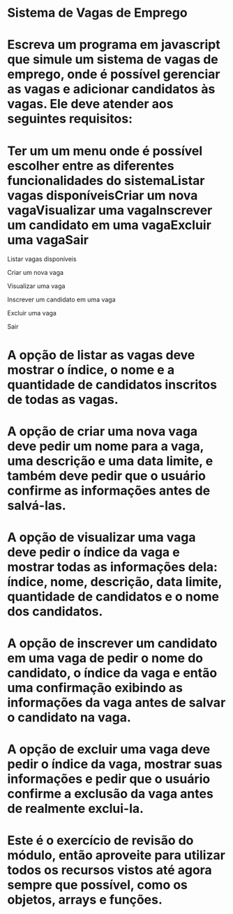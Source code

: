 # Sistema de Vagas de Emprego

# Escreva um programa em javascript que simule um sistema de vagas de emprego, onde é possível gerenciar as vagas e adicionar candidatos às vagas. Ele deve atender aos seguintes requisitos:

# Ter um um menu onde é possível escolher entre as diferentes funcionalidades do sistemaListar vagas disponíveisCriar um nova vagaVisualizar uma vagaInscrever um candidato em uma vagaExcluir uma vagaSair

Listar vagas disponíveis

Criar um nova vaga

Visualizar uma vaga

Inscrever um candidato em uma vaga

Excluir uma vaga

Sair

# A opção de listar as vagas deve mostrar o índice, o nome e a quantidade de candidatos inscritos de todas as vagas.

# A opção de criar uma nova vaga deve pedir um nome para a vaga, uma descrição e uma data limite, e também deve pedir que o usuário confirme as informações antes de salvá-las.

# A opção de visualizar uma vaga deve pedir o índice da vaga e mostrar todas as informações dela: índice, nome, descrição, data limite, quantidade de candidatos e o nome dos candidatos.

# A opção de inscrever um candidato em uma vaga de pedir o nome do candidato, o índice da vaga e então uma confirmação exibindo as informações da vaga antes de salvar o candidato na vaga.

# A opção de excluir uma vaga deve pedir o índice da vaga, mostrar suas informações e pedir que o usuário confirme a exclusão da vaga antes de realmente exclui-la.

# Este é o exercício de revisão do módulo, então aproveite para utilizar todos os recursos vistos até agora sempre que possível, como os objetos, arrays e funções.